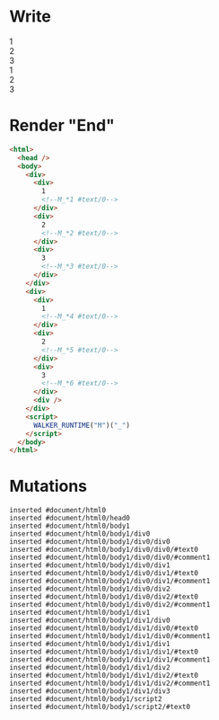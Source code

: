 # Write
  <div><div>1<!--M_*1 #text/0--></div><div>2<!--M_*2 #text/0--></div><div>3<!--M_*3 #text/0--></div></div><div><div>1<!--M_*4 #text/0--></div><div>2<!--M_*5 #text/0--></div><div>3<!--M_*6 #text/0--></div><div></div></div><script>WALKER_RUNTIME("M")("_")</script>


# Render "End"
```html
<html>
  <head />
  <body>
    <div>
      <div>
        1
        <!--M_*1 #text/0-->
      </div>
      <div>
        2
        <!--M_*2 #text/0-->
      </div>
      <div>
        3
        <!--M_*3 #text/0-->
      </div>
    </div>
    <div>
      <div>
        1
        <!--M_*4 #text/0-->
      </div>
      <div>
        2
        <!--M_*5 #text/0-->
      </div>
      <div>
        3
        <!--M_*6 #text/0-->
      </div>
      <div />
    </div>
    <script>
      WALKER_RUNTIME("M")("_")
    </script>
  </body>
</html>
```

# Mutations
```
inserted #document/html0
inserted #document/html0/head0
inserted #document/html0/body1
inserted #document/html0/body1/div0
inserted #document/html0/body1/div0/div0
inserted #document/html0/body1/div0/div0/#text0
inserted #document/html0/body1/div0/div0/#comment1
inserted #document/html0/body1/div0/div1
inserted #document/html0/body1/div0/div1/#text0
inserted #document/html0/body1/div0/div1/#comment1
inserted #document/html0/body1/div0/div2
inserted #document/html0/body1/div0/div2/#text0
inserted #document/html0/body1/div0/div2/#comment1
inserted #document/html0/body1/div1
inserted #document/html0/body1/div1/div0
inserted #document/html0/body1/div1/div0/#text0
inserted #document/html0/body1/div1/div0/#comment1
inserted #document/html0/body1/div1/div1
inserted #document/html0/body1/div1/div1/#text0
inserted #document/html0/body1/div1/div1/#comment1
inserted #document/html0/body1/div1/div2
inserted #document/html0/body1/div1/div2/#text0
inserted #document/html0/body1/div1/div2/#comment1
inserted #document/html0/body1/div1/div3
inserted #document/html0/body1/script2
inserted #document/html0/body1/script2/#text0
```